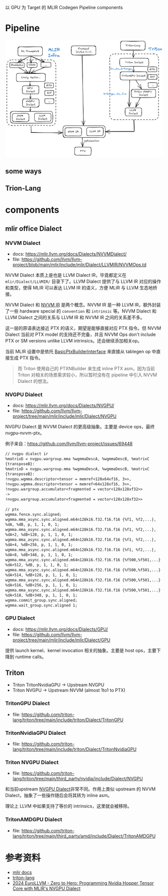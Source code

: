 以 GPU 为 Target 的 MLIR Codegen Pipeline components

# Pipeline

![dialect](/assets/img/blog/img_mlir_gpu_pipeline_component/nvvm_dialect_ir.png)

## some ways

## Trion-Lang

# components

## mlir office Dialect

### NVVM Dialect

- docs: <https://mlir.llvm.org/docs/Dialects/NVVMDialect/>
- file: <https://github.com/llvm/llvm-project/blob/main/mlir/include/mlir/Dialect/LLVMIR/NVVMOps.td>

NVVM Dialect 本质上是也是 LLVM Dialect IR，毕竟都定义在 `mlir/Dialect/LLVMIR/` 目录下了。LLVM Dialect 提供了与 LLVM IR 对应的操作和类型，使得 MLIR 可以表达 LLVM IR 的语义，方便 MLIR 与 LLVM 生态地桥接。

NVVM Dialect 和 [NVVM IR](https://github.com/llvm/llvm-project/blob/main/llvm/include/llvm/IR/IntrinsicsNVVM.td) 是两个概念。NVVM IR 是一种 LLVM IR，额外封装了一些 hardware special 的 `convention` 和 `intrinsic` 等。NVVM Dialect 和 LLVM Dialect 之间的关系与 LLVM IR 和 NVVM IR 之间的关系差不多。

这一层的原语表达接近 PTX 的语义，期望是能够直接对应 PTX 指令。但 NVVM Dialect 当前对 PTX model 的支持还不完备，并且 NVVM Ops don't include PTX or SM versions unlike LLVM intrinsics。还会继续添加相关op。

当前 MLIR 设置中是依托 [BasicPtxBuilderInterface](https://github.com/llvm/llvm-project/blob/main/mlir/lib/Dialect/LLVMIR/IR/BasicPtxBuilderInterface.cpp) 来直接从 tablegen op 中直接生成 PTX 指令。

> 而 Triton 使用自己的 PTXNBuilder 来生成 inline PTX asm，因为当前 Triton 对相关的场景需求较小，所以暂时没有在 pipeline 中引入 NVVM Dialect 的想法。

### NVGPU Dialect

- docs: <https://mlir.llvm.org/docs/Dialects/NVGPU/>
- file: <https://github.com/llvm/llvm-project/tree/main/mlir/include/mlir/Dialect/NVGPU>

NVGPU Dialect 是 NVVM Dialect 的更高级抽象。主要是 device ops，最终 nvgpu-nvvm-ptx。

例子来自：<https://github.com/llvm/llvm-project/issues/69448>

```text
// nvgpu dialect ir
%matrixD = nvgpu.wargroup.mma %wgmmaDescA, %wgmmaDescB, %matrixC {transposeB}:
%matrixD = nvgpu.wargroup.mma %wgmmaDescA, %wgmmaDescB, %matrixC {transposeB}:
!nvgpu.wgmma.descriptor<tensor = memref<128x64xf16, 3>>,
!nvgpu.wgmma.descriptor<tensor = memref<64x128xf16, 3>>,
!nvgpu.wargroup.accumulator<fragmented = vector<128x128xf32>>
->
!nvgpu.wargroup.accumulator<fragmented = vector<128x128xf32>>

// ptx
wgmma.fence.sync.aligned;
wgmma.mma_async.sync.aligned.m64n128k16.f32.f16.f16 {%f1, %f2,...}, %dA, %dB, p, 1, 1, 0, 1;
wgmma.mma_async.sync.aligned.m64n128k16.f32.f16.f16 {%f1, %f2,...}, %dA+2, %dB+128, p, 1, 1, 0, 1;
wgmma.mma_async.sync.aligned.m64n128k16.f32.f16.f16 {%f1, %f2,...}, %dA+4, %dB+256, p, 1, 1, 0, 1;
wgmma.mma_async.sync.aligned.m64n128k16.f32.f16.f16 {%f1, %f2,...}, %dA+8, %dB+348, p, 1, 1, 0, 1;
wgmma.mma_async.sync.aligned.m64n128k16.f32.f16.f16 {%f500,%f501,...} %dA+512, %dB, p, 1, 1, 0, 1;
wgmma.mma_async.sync.aligned.m64n128k16.f32.f16.f16 {%f500,%f501,...} %dA+514, %dB+128, p, 1, 1, 0, 1;
wgmma.mma_async.sync.aligned.m64n128k16.f32.f16.f16 {%f500,%f501,...} %dA+516, %dB+256, p, 1, 1, 0, 1;
wgmma.mma_async.sync.aligned.m64n128k16.f32.f16.f16 {%f500,%f501,...} %dA+518, %dB+348, p, 1, 1, 0, 1;
wgmma.commit_group.sync.aligned;
wgmma.wait_group.sync.aligned 1;
```

### GPU Dialect

- docs: <https://mlir.llvm.org/docs/Dialects/GPU/>
- file: <https://github.com/llvm/llvm-project/tree/main/mlir/include/mlir/Dialect/GPU>

提供 launch kernel、kernel invocation 相关的抽象。主要是 host ops，主要下降到 runtime calls。

## Triton

- Triton TritonNvidiaGPU -> Upstream NVGPU
- Triton NVGPU -> Upstream NVVM (almost 1to1 to PTX)

### TritonGPU Dialect

- file: <https://github.com/triton-lang/triton/tree/main/include/triton/Dialect/TritonGPU>

### TritonNvidiaGPU Dialect

- file: <https://github.com/triton-lang/triton/tree/main/include/triton/Dialect/TritonNvidiaGPU>

### Triton NVGPU Dialect

- file: <https://github.com/triton-lang/triton/tree/main/third_party/nvidia/include/Dialect/NVGPU>

和当前upstream [NVGPU Dialect](https://github.com/llvm/llvm-project/blob/main/mlir/include/mlir/Dialect/NVGPU/IR/NVGPU.td)非常不同。作用上类似 upstream 的 NVVM Dialect，抽象了一些操作随后会将其转为 inline asm。

理论上 LLVM 中如果支持了等价的 intrinsics，这里就会被移除。

### TritonAMDGPU Dialect

- file: <https://github.com/triton-lang/triton/tree/main/third_party/amd/include/Dialect/TritonAMDGPU>

# 参考资料

- [mlir docs](https://mlir.llvm.org/docs/)
- [triton-lang](https://github.com/triton-lang/triton)
- [2024 EuroLLVM - Zero to Hero: Programming Nvidia Hopper Tensor Core with MLIR's NVGPU Dialect](https://www.youtube.com/watch?v=V3Q9IjsgXvA)
